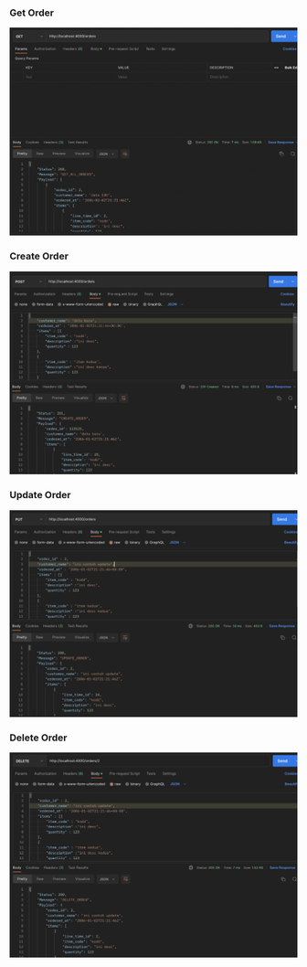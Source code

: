 ### Get Order

<img src="/assignment-2/screenshots/get_all_order.png"/>

### Create Order

<img src="/assignment-2/screenshots/post_order.png"/>

### Update Order

<img src="/assignment-2/screenshots/update_order.png"/>

### Delete Order

<img src="/assignment-2/screenshots/delete_order.png"/>
